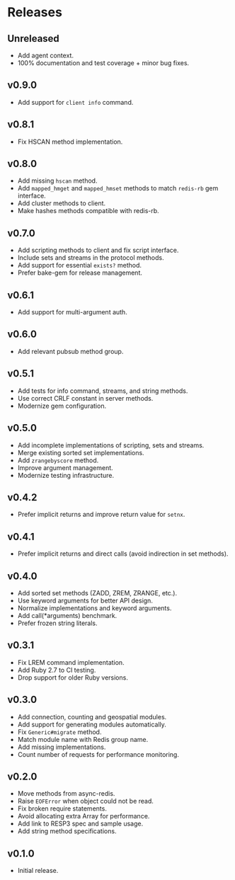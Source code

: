 # Releases

## Unreleased

  - Add agent context.
  - 100% documentation and test coverage + minor bug fixes.

## v0.9.0

  - Add support for `client info` command.

## v0.8.1

  - Fix HSCAN method implementation.

## v0.8.0

  - Add missing `hscan` method.
  - Add `mapped_hmget` and `mapped_hmset` methods to match `redis-rb` gem interface.
  - Add cluster methods to client.
  - Make hashes methods compatible with redis-rb.

## v0.7.0

  - Add scripting methods to client and fix script interface.
  - Include sets and streams in the protocol methods.
  - Add support for essential `exists?` method.
  - Prefer bake-gem for release management.

## v0.6.1

  - Add support for multi-argument auth.

## v0.6.0

  - Add relevant pubsub method group.

## v0.5.1

  - Add tests for info command, streams, and string methods.
  - Use correct CRLF constant in server methods.
  - Modernize gem configuration.

## v0.5.0

  - Add incomplete implementations of scripting, sets and streams.
  - Merge existing sorted set implementations.
  - Add `zrangebyscore` method.
  - Improve argument management.
  - Modernize testing infrastructure.

## v0.4.2

  - Prefer implicit returns and improve return value for `setnx`.

## v0.4.1

  - Prefer implicit returns and direct calls (avoid indirection in set methods).

## v0.4.0

  - Add sorted set methods (ZADD, ZREM, ZRANGE, etc.).
  - Use keyword arguments for better API design.
  - Normalize implementations and keyword arguments.
  - Add call(*arguments) benchmark.
  - Prefer frozen string literals.

## v0.3.1

  - Fix LREM command implementation.
  - Add Ruby 2.7 to CI testing.
  - Drop support for older Ruby versions.

## v0.3.0

  - Add connection, counting and geospatial modules.
  - Add support for generating modules automatically.
  - Fix `Generic#migrate` method.
  - Match module name with Redis group name.
  - Add missing implementations.
  - Count number of requests for performance monitoring.

## v0.2.0

  - Move methods from async-redis.
  - Raise `EOFError` when object could not be read.
  - Fix broken require statements.
  - Avoid allocating extra Array for performance.
  - Add link to RESP3 spec and sample usage.
  - Add string method specifications.

## v0.1.0

  - Initial release.
